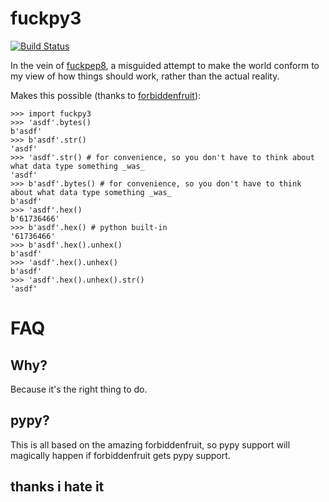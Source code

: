 # fuckpy3

[![Build Status](https://travis-ci.org/zardus/fuckpy3.svg?branch=master)](https://travis-ci.org/zardus/fuckpy3)

In the vein of [fuckpep8](https://github.com/zardus/fuckpep8), a misguided attempt to make the world conform to my view of how things should work, rather than the actual reality.

Makes this possible (thanks to [forbiddenfruit](https://github.com/clarete/forbiddenfruit)):

```
>>> import fuckpy3
>>> 'asdf'.bytes()
b'asdf'
>>> b'asdf'.str()
'asdf'
>>> 'asdf'.str() # for convenience, so you don't have to think about what data type something _was_
'asdf'
>>> b'asdf'.bytes() # for convenience, so you don't have to think about what data type something _was_
b'asdf'
>>> 'asdf'.hex()
b'61736466'
>>> b'asdf'.hex() # python built-in
'61736466'
>>> b'asdf'.hex().unhex()
b'asdf'
>>> 'asdf'.hex().unhex()
b'asdf'
>>> 'asdf'.hex().unhex().str()
'asdf'
```

# FAQ

## Why?

Because it's the right thing to do.

## pypy?

This is all based on the amazing forbiddenfruit, so pypy support will magically happen if forbiddenfruit gets pypy support.

## thanks i hate it
